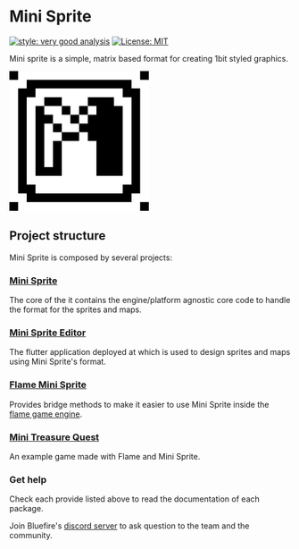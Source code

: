 # Mini Sprite

[![style: very good analysis][very_good_analysis_badge]][very_good_analysis_link]
[![License: MIT][license_badge]][license_link]

Mini sprite is a simple, matrix based format for creating 1bit styled graphics.

[license_badge]: https://img.shields.io/badge/license-MIT-blue.svg
[license_link]: https://opensource.org/licenses/MIT
[very_good_analysis_badge]: https://img.shields.io/badge/style-very_good_analysis-B22C89.svg
[very_good_analysis_link]: https://pub.dev/packages/very_good_analysis

<img src="art/logo.png" width="250" />

## Project structure

Mini Sprite is composed by several projects:

### [Mini Sprite](packages/mini_sprite)

The core of the it contains the engine/platform agnostic core code to handle the format for the
sprites and maps.

### [Mini Sprite Editor](packages/mini_sprite_editor)

The flutter application deployed at [](https://minisprit.es) which is used to design sprites and
maps using Mini Sprite's format.

### [Flame Mini Sprite](packages/flame_mini_sprite)

Provides bridge methods to make it easier to use Mini Sprite inside the
[flame game engine](https://flame-engine.org).

### [Mini Treasure Quest](packages/mini_treasure_quest)

An example game made with Flame and Mini Sprite.

### Get help

Check each provide listed above to read the documentation of each package.

Join Bluefire's [discord server](https://discord.gg/pxrBmy4) to ask question to the team and the community.
